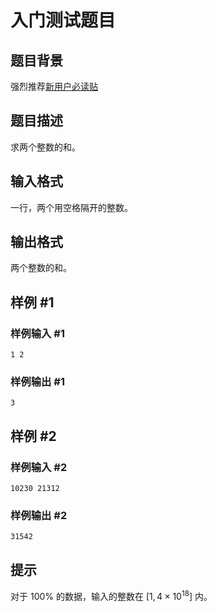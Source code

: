 # 入门测试题目

## 题目背景

强烈推荐[新用户必读贴](/discuss/show/241461)

## 题目描述

求两个整数的和。

## 输入格式

一行，两个用空格隔开的整数。

## 输出格式

两个整数的和。

## 样例 #1

### 样例输入 #1

```
1 2
```

### 样例输出 #1

```
3
```

## 样例 #2

### 样例输入 #2

```
10230 21312
```

### 样例输出 #2

```
31542
```

## 提示

对于 $100\%$ 的数据，输入的整数在 $[1, 4 \times {10}^{18}]$ 内。
